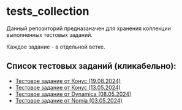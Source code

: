 # tests_collection

Данный репозиторий предназаначен для хранения коллекции выполненных тестовых заданий.

Каждое задание - в отдельной ветке.

## Список тестовых заданий (кликабельно):
- [Тестовое задание от Конус (19.08.2024)](https://github.com/praimuwka/tests_collection/tree/hawking_bros)
- [Тестовое задание от Конус (13.05.2024)](https://github.com/praimuwka/tests_collection/tree/konus)
- [Тестовое задание от Dynamica (08.05.2024)](https://github.com/praimuwka/tests_collection/tree/dynamica)
- [Тестовое задание от Nomia (03.05.2024)](https://github.com/praimuwka/tests_collection/tree/nomia)

